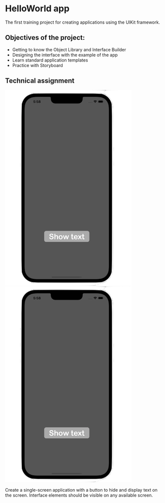 # HelloWorld app

The first training project for creating applications using the UIKit framework.

## Objectives of the project:
- Getting to know the Object Library and Interface Builder
- Designing the interface with the example of the app
- Learn standard application templates
- Practice with Storyboard

## Technical assignment
![hidden_text.png](/images/hidden_text.png) ![hidden_text.png](/images/hidden_text.png)

Create a single-screen application with a button to hide and display text on the screen. Interface elements should be visible on any available screen.
